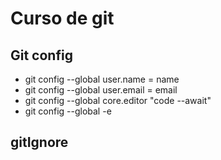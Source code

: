 # Curso de git 

## Git config 

* git config --global user.name = name
* git config --global user.email = email
* git config --global core.editor "code --await" 
* git config --global -e


## gitIgnore 
